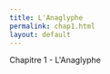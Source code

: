 ```yaml
---
title: L'Anaglyphe
permalink: chap1.html
layout: default
---
```


<div class="title-box">Chapitre 1 - L'Anaglyphe</div>

